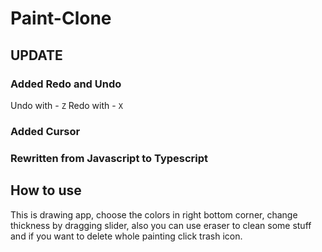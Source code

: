 # Paint-Clone

## UPDATE

###  Added Redo and Undo

Undo with - `Z`
Redo with - `X`

### Added Cursor 

### Rewritten from Javascript to Typescript

## How to use

This is drawing app, choose the colors in right bottom corner, change thickness by dragging slider,  also you can use eraser to clean some stuff and if you want to delete whole painting click trash icon. 
